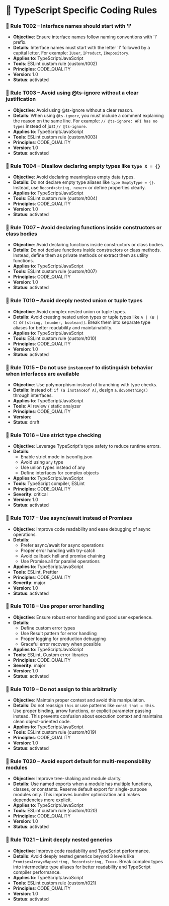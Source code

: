 # 📘 TypeScript Specific Coding Rules

### 📘 Rule T002 – Interface names should start with 'I'

- **Objective**: Ensure interface names follow naming conventions with 'I' prefix.
- **Details**: Interface names must start with the letter 'I' followed by a capital letter. For example: `IUser`, `IProduct`, `IRepository`.
- **Applies to**: TypeScript/JavaScript
- **Tools**: ESLint custom rule (custom/t002)
- **Principles**: CODE_QUALITY
- **Version**: 1.0
- **Status**: activated

### 📘 Rule T003 – Avoid using @ts-ignore without a clear justification

- **Objective**: Avoid using @ts-ignore without a clear reason.
- **Details**: When using `@ts-ignore`, you must include a comment explaining the reason on the same line. For example: `// @ts-ignore: API has no types` instead of just `// @ts-ignore`.
- **Applies to**: TypeScript/JavaScript
- **Tools**: ESLint custom rule (custom/t003)
- **Principles**: CODE_QUALITY
- **Version**: 1.0
- **Status**: activated

### 📘 Rule T004 – Disallow declaring empty types like `type X = {}`

- **Objective**: Avoid declaring meaningless empty data types.
- **Details**: Do not declare empty type aliases like `type EmptyType = {}`. Instead, use `Record<string, never>` or define properties clearly.
- **Applies to**: TypeScript/JavaScript
- **Tools**: ESLint custom rule (custom/t004)
- **Principles**: CODE_QUALITY
- **Version**: 1.0
- **Status**: activated

### 📘 Rule T007 – Avoid declaring functions inside constructors or class bodies

- **Objective**: Avoid declaring functions inside constructors or class bodies.
- **Details**: Do not declare functions inside constructors or class methods. Instead, define them as private methods or extract them as utility functions.
- **Applies to**: TypeScript/JavaScript
- **Tools**: ESLint custom rule (custom/t007)
- **Principles**: CODE_QUALITY
- **Version**: 1.0
- **Status**: activated

### 📘 Rule T010 – Avoid deeply nested union or tuple types

- **Objective**: Avoid complex nested union or tuple types.
- **Details**: Avoid creating nested union types or tuple types like `A | (B | C)` or `[string, [number, boolean]]`. Break them into separate type aliases for better readability and maintainability.
- **Applies to**: TypeScript/JavaScript
- **Tools**: ESLint custom rule (custom/t010)
- **Principles**: CODE_QUALITY
- **Version**: 1.0
- **Status**: activated

### 📘 Rule T015 – Do not use `instanceof` to distinguish behavior when interfaces are available

- **Objective**: Use polymorphism instead of branching with type checks.
- **Details**: Instead of: `if (a instanceof A)`, design `a.doSomething()` through interfaces.
- **Applies to**: TypeScript/JavaScript
- **Tools**: AI review / static analyzer
- **Principles**: CODE_QUALITY
- **Version**:
- **Status**: draft

### 📘 Rule T016 – Use strict type checking

- **Objective**: Leverage TypeScript's type safety to reduce runtime errors.
- **Details**:
    - Enable strict mode in tsconfig.json
    - Avoid using `any` type
    - Use union types instead of any
    - Define interfaces for complex objects
- **Applies to**: TypeScript/JavaScript
- **Tools**: TypeScript compiler, ESLint
- **Principles**: CODE_QUALITY
- **Severity**: critical
- **Version**: 1.0
- **Status**: activated

### 📘 Rule T017 – Use async/await instead of Promises

- **Objective**: Improve code readability and ease debugging of async operations.
- **Details**:
    - Prefer async/await for async operations
    - Proper error handling with try-catch
    - Avoid callback hell and promise chaining
    - Use Promise.all for parallel operations
- **Applies to**: TypeScript/JavaScript
- **Tools**: ESLint, Prettier
- **Principles**: CODE_QUALITY
- **Severity**: major
- **Version**: 1.0
- **Status**: activated

### 📘 Rule T018 – Use proper error handling

- **Objective**: Ensure robust error handling and good user experience.
- **Details**:
    - Define custom error types
    - Use Result pattern for error handling
    - Proper logging for production debugging
    - Graceful error recovery when possible
- **Applies to**: TypeScript/JavaScript
- **Tools**: ESLint, Custom error libraries
- **Principles**: CODE_QUALITY
- **Severity**: major
- **Version**: 1.0
- **Status**: activated

### 📘 Rule T019 – Do not assign to this arbitrarily

- **Objective**: Maintain proper context and avoid this manipulation.
- **Details**: Do not reassign `this` or use patterns like `const that = this`. Use proper binding, arrow functions, or explicit parameter passing instead. This prevents confusion about execution context and maintains clean object-oriented code.
- **Applies to**: TypeScript/JavaScript
- **Tools**: ESLint custom rule (custom/t019)
- **Principles**: CODE_QUALITY
- **Version**: 1.0
- **Status**: activated

### 📘 Rule T020 – Avoid export default for multi-responsibility modules

- **Objective**: Improve tree-shaking and module clarity.
- **Details**: Use named exports when a module has multiple functions, classes, or constants. Reserve default export for single-purpose modules only. This improves bundler optimization and makes dependencies more explicit.
- **Applies to**: TypeScript/JavaScript
- **Tools**: ESLint custom rule (custom/t020)
- **Principles**: CODE_QUALITY
- **Version**: 1.0
- **Status**: activated

### 📘 Rule T021 – Limit deeply nested generics

- **Objective**: Improve code readability and TypeScript performance.
- **Details**: Avoid deeply nested generics beyond 3 levels like `Promise<Array<Map<string, Record<string, T>>>>`. Break complex types into intermediate type aliases for better readability and TypeScript compiler performance.
- **Applies to**: TypeScript/JavaScript
- **Tools**: ESLint custom rule (custom/t021)
- **Principles**: CODE_QUALITY
- **Version**: 1.0
- **Status**: activated
